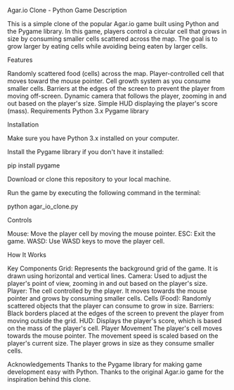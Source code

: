 Agar.io Clone - Python Game
Description

This is a simple clone of the popular Agar.io game built using Python and the Pygame library. In this game, players control a circular cell that grows in size by consuming smaller cells scattered across the map. The goal is to grow larger by eating cells while avoiding being eaten by larger cells.

Features

Randomly scattered food (cells) across the map.
Player-controlled cell that moves toward the mouse pointer.
Cell growth system as you consume smaller cells.
Barriers at the edges of the screen to prevent the player from moving off-screen.
Dynamic camera that follows the player, zooming in and out based on the player's size.
Simple HUD displaying the player's score (mass).
Requirements
Python 3.x
Pygame library

Installation

Make sure you have Python 3.x installed on your computer.

Install the Pygame library if you don't have it installed:

pip install pygame

Download or clone this repository to your local machine.

Run the game by executing the following command in the terminal:

python agar_io_clone.py

Controls

Mouse: Move the player cell by moving the mouse pointer.
ESC: Exit the game.
WASD: Use WASD keys to move the player cell.

How It Works

Key Components
Grid: Represents the background grid of the game. It is drawn using horizontal and vertical lines.
Camera: Used to adjust the player's point of view, zooming in and out based on the player's size.
Player: The cell controlled by the player. It moves towards the mouse pointer and grows by consuming smaller cells.
Cells (Food): Randomly scattered objects that the player can consume to grow in size.
Barriers: Black borders placed at the edges of the screen to prevent the player from moving outside the grid.
HUD: Displays the player's score, which is based on the mass of the player's cell.
Player Movement
The player's cell moves towards the mouse pointer. The movement speed is scaled based on the player's current size. The player grows in size as they consume smaller cells.

Acknowledgements
Thanks to the Pygame library for making game development easy with Python.
Thanks to the original Agar.io game for the inspiration behind this clone.
